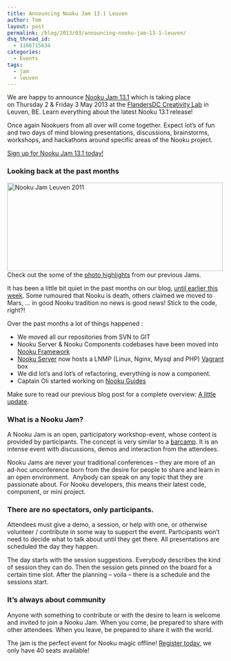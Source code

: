 ```yaml
---
title: Announcing Nooku Jam 13.1 Leuven
author: Tom
layout: post
permalink: /blog/2013/03/announcing-nooku-jam-13-1-leuven/
dsq_thread_id:
  - 1166715634
categories:
  - Events
tags:
  - jam
  - leuven
---
```

We are happy to announce [Nooku Jam 13.1][1] which is taking place on Thursday 2 & Friday 3 May 2013 at the [FlandersDC Creativity Lab][2] in Leuven, BE. Learn everything about the latest Nooku 13.1 release!

<!--more-->

Once again Nookuers from all over will come together. Expect lot&#8217;s of fun and two days of mind blowing presentations, discussions, brainstorms, workshops, and hackathons around specific areas of the Nooku project.

[Sign up for Nooku Jam 13.1 today!][1]

### Looking back at the past months

[<img src="http://farm8.staticflickr.com/7093/7026184369_53a09c5f4d.jpg" alt="Nooku Jam Leuven 2011" width="500" height="205" />][3]  
Check out the some of the [photo highlights][4] from our previous Jams.

It has been a little bit quiet in the past months on our blog, [until earlier this week][5]. Some rumoured that Nooku is death, others claimed we moved to Mars, … in good Nooku tradition no news is good news! Stick to the code, right?!

Over the past months a lot of things happened :

*   We moved all our repositories from SVN to GIT
*   Nooku Server & Nooku Components codebases have been moved into [Nooku Framework][6]
*   [Nooku Server][7] now hosts a LNMP (Linux, Nginx, Mysql and PHP) [Vagrant][8] box
*   We did lot&#8217;s and lot&#8217;s of refactoring, everything is now a component.
*   Captain Oli started working on [Nooku Guides][9]

Make sure to read our previous blog post for a complete overview: [A little update][5].

### What is a Nooku Jam?

A Nooku Jam is an open, participatory workshop-event, whose content is provided by participants. The concept is very similar to a [barcamp][10]. It is an intense event with discussions, demos and interaction from the attendees.

Nooku Jams are never your traditional conferences &#8211; they are more of an ad-hoc unconference born from the desire for people to share and learn in an open environment.  Anybody can speak on any topic that they are passionate about. For Nooku developers, this means their latest code, component, or mini project.

### There are no spectators, only participants.

Attendees must give a demo, a session, or help with one, or otherwise volunteer / contribute in some way to support the event. Participants won&#8217;t need to decide what to talk about until they get there. All presentations are scheduled the day they happen.

The day starts with the session suggestions. Everybody describes the kind of session they can do. Then the session gets pinned on the board for a certain time slot. After the planning – voila – there is a schedule and the sessions start.

### It’s always about community

Anyone with something to contribute or with the desire to learn is welcome and invited to join a Nooku Jam. When you come, be prepared to share with other attendees. When you leave, be prepared to share it with the world.

The jam is the perfect event for Nooku magic offline! [Register today][1], we only have 40 seats available!

 [1]: http://nj131leuven.eventbrite.com/
 [2]: http://www.flandersdc.be/en
 [3]: http://www.flickr.com/photos/nooku/7026184369/ "Nooku Jam Leuven 2011 by Nooku, on Flickr"
 [4]: http://www.flickr.com/photos/nooku/collections/72157625031622509/
 [5]: http://blog.nooku.org/2013/03/a-little-update/
 [6]: https://nooku.assembla.com/code/nooku-framework/git/nodes/develop
 [7]: https://nooku.assembla.com/code/nooku-server/git/nodes
 [8]: http://www.vagrantup.com/
 [9]: https://github.com/nooku/nooku-guides
 [10]: http://barcamp.org/w/page/405173/TheRulesOfBarCamp
